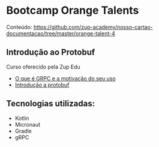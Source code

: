# Bootcamp Orange Talents 

Conteúdo: https://github.com/zup-academy/nosso-cartao-documentacao/tree/master/orange-talent-4

## Introdução ao Protobuf

Curso oferecido pela Zup Edu
- [O que é GRPC e a motivação do seu uso](https://www.youtube.com/watch?v=OACwm4CYX2M)
- [Introdução a protobuf](https://www.youtube.com/watch?v=gBeQ1CgiFEU)

## Tecnologias utilizadas:
- Kotlin
- Micronaut
- Gradle
- gRPC
